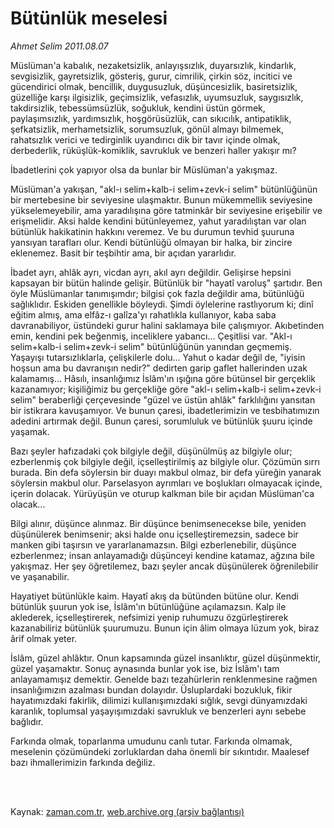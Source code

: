 # Bütünlük meselesi

*Ahmet Selim 2011.08.07*

<td class="columnist-detail">
<p>Müslüman'a kabalık, nezaketsizlik, anlayışsızlık, duyarsızlık, kindarlık, sevgisizlik, gayretsizlik, gösteriş, gurur, cimrilik, çirkin söz, incitici ve gücendirici olmak, bencillik, duygusuzluk, düşüncesizlik, basiretsizlik, güzelliğe karşı ilgisizlik, geçimsizlik, vefasızlık, uyumsuzluk, saygısızlık, takdirsizlik, tebessümsüzlük, soğukluk, kendini üstün görmek, paylaşımsızlık, yardımsızlık, hoşgörüsüzlük, can sıkıcılık, antipatiklik, şefkatsizlik, merhametsizlik, sorumsuzluk, gönül almayı bilmemek, rahatsızlık verici ve tedirginlik uyandırıcı dik bir tavır içinde olmak, derbederlik, rüküşlük-komiklik, savrukluk ve benzeri haller yakışır mı?</p>
<p>
<div id="haberMetinDiv">
<p>İbadetlerini çok yapıyor olsa da bunlar bir Müslüman'a yakışmaz.
<p>Müslüman'a yakışan, "akl-ı selim+kalb-i selim+zevk-i selim" bütünlüğünün bir mertebesine bir seviyesine ulaşmaktır. Bunun mükemmellik seviyesine yükselemeyebilir, ama yaradılışına göre tatminkâr bir seviyesine erişebilir ve erişmelidir. Aksi halde kendini bütünleyemez, yahut yaradılıştan var olan bütünlük hakikatinin hakkını veremez. Ve bu durumun tevhid şuuruna yansıyan tarafları olur. Kendi bütünlüğü olmayan bir halka, bir zincire eklenemez. Basit bir teşbihtir ama, bir açıdan yararlıdır.
<p>İbadet ayrı, ahlâk ayrı, vicdan ayrı, akıl ayrı değildir. Gelişirse hepsini kapsayan bir bütün halinde gelişir. Bütünlük bir "hayatî varoluş" şartıdır. Ben öyle Müslümanlar tanımışımdır; bilgisi çok fazla değildir ama, bütünlüğü sağlıklıdır. Eskiden genellikle böyleydi. Şimdi öylelerine rastlıyorum ki; dinî eğitim almış, ama elfâz-ı galîza'yı rahatlıkla kullanıyor, kaba saba davranabiliyor, üstündeki gurur halini saklamaya bile çalışmıyor. Akıbetinden emin, kendini pek beğenmiş, inceliklere yabancı... Çeşitlisi var. "Akl-ı selim+kalb-i selim+zevk-i selim" bütünlüğünün yanından geçmemiş. Yaşayışı tutarsızlıklarla, çelişkilerle dolu... Yahut o kadar değil de, "iyisin hoşsun ama bu davranışın nedir?" dedirten garip gaflet hallerinden uzak kalamamış... Hâsılı, insanlığımız İslâm'ın ışığına göre bütünsel bir gerçeklik kazanamıyor; kişiliğimiz bu gerçekliğe göre "akl-ı selim+kalb-i selim+zevk-i selim" beraberliği çerçevesinde "güzel ve üstün ahlâk" farklılığını yansıtan bir istikrara kavuşamıyor. Ve bunun çaresi, ibadetlerimizin ve tesbihatımızın adedini artırmak değil. Bunun çaresi, sorumluluk ve bütünlük şuuru içinde yaşamak.
<p>Bazı şeyler hafızadaki çok bilgiyle değil, düşünülmüş az bilgiyle olur; ezberlenmiş çok bilgiyle değil, içselleştirilmiş az bilgiyle olur. Çözümün sırrı burada. Bin defa söylersin bir duayı makbul olmaz, bir defa yüreğin yanarak söylersin makbul olur. Parselasyon ayrımları ve boşlukları olmayacak içinde, içerin dolacak. Yürüyüşün ve oturup kalkman bile bir açıdan Müslüman'ca olacak...
<p>Bilgi alınır, düşünce alınmaz. Bir düşünce benimsenecekse bile, yeniden düşünülerek benimsenir; aksi halde onu içselleştiremezsin, sadece bir manken gibi taşırsın ve yararlanamazsın. Bilgi ezberlenebilir, düşünce ezberlenmez; insan anlayamadığı düşünceyi kendine katamaz, ağzına bile yakışmaz. Her şey öğretilemez, bazı şeyler ancak düşünülerek öğrenilebilir ve yaşanabilir.
<p>Hayatiyet bütünlükle kaim. Hayatî akış da bütünden bütüne olur. Kendi bütünlük şuurun yok ise, İslâm'ın bütünlüğüne açılamazsın. Kalp ile aklederek, içselleştirerek, nefsimizi yenip ruhumuzu özgürleştirerek kazanabiliriz bütünlük şuurumuzu. Bunun için âlim olmaya lüzum yok, biraz ârif olmak yeter.
<p>İslâm, güzel ahlâktır. Onun kapsamında güzel insanlıktır, güzel düşünmektir, güzel yaşamaktır. Sonuç aynasında bunlar yok ise, biz İslâm'ı tam anlayamamışız demektir. Genelde bazı tezahürlerin renklenmesine rağmen insanlığımızın azalması bundan dolayıdır. Üsluplardaki bozukluk, fikir hayatımızdaki fakirlik, dilimizi kullanışımızdaki sığlık, sevgi dünyamızdaki karanlık, toplumsal yaşayışımızdaki savrukluk ve benzerleri aynı sebebe bağlıdır.
<p>Farkında olmak, toparlanma umudunu canlı tutar. Farkında olmamak, meselenin çözümündeki zorluklardan daha önemli bir sıkıntıdır. Maalesef bazı ihmallerimizin farkında değiliz. </p></p></p></p></p></p></p></p></div>
</p>


<p><br>
		 </br></p></td>

Kaynak: [zaman.com.tr](http://zaman.com.tr/yazar.do?yazino=1166317), [web.archive.org (arşiv bağlantısı)](http://web.archive.org/web/20111213070606/http://zaman.com.tr/yazar.do?yazino=1166317)
